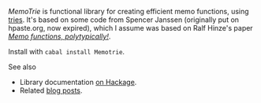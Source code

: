 *MemoTrie* is functional library for creating efficient memo functions, using [tries](http://en.wikipedia.org/wiki/Trie "http://en.wikipedia.org/wiki/Trie").
It's based on some code from Spencer Janssen (originally put on hpaste.org, now expired), which I assume was based on Ralf Hinze's paper [*Memo functions, polytypically!*](http://citeseerx.ist.psu.edu/viewdoc/summary?doi=10.1.1.43.3272 "http://citeseerx.ist.psu.edu/viewdoc/summary?doi=10.1.1.43.3272").

Install with `cabal install Memotrie`.

See also

*   Library documentation [on Hackage](http://hackage.haskell.org/package/MemoTrie).
*   Related [blog posts](http://conal.net/blog/tag/trie/ "http://conal.net/blog/tag/trie/").
